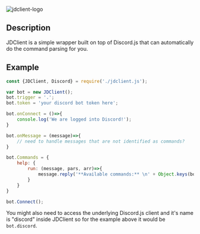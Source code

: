 ![jdclient-logo](https://i.ibb.co/h13RjW8/jdclientjs.png)

## Description
JDClient is a simple wrapper built on top of Discord.js that can automatically do the command parsing for you.

## Example
```javascript
const {JDClient, Discord} = require('./jdclient.js');

var bot = new JDClient();
bot.trigger = '.';
bot.token = 'your discord bot token here';

bot.onConnect = ()=>{
    console.log('We are logged into Discord!');
}

bot.onMessage = (message)=>{
    // need to handle messages that are not identified as commands?
}

bot.Commands = {
    help: {
        run: (message, pars, arr)=>{
            message.reply('**Available commands:** \n' + Object.keys(bot.Commands).join(', '))
        }
    }
}

bot.Connect();
```
You might also need to access the underlying Discord.js client and it's name is "discord" inside JDClient so for the example above it would be ``bot.discord``.
